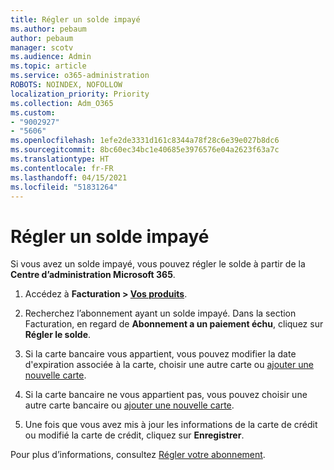 ```yaml
---
title: Régler un solde impayé
ms.author: pebaum
author: pebaum
manager: scotv
ms.audience: Admin
ms.topic: article
ms.service: o365-administration
ROBOTS: NOINDEX, NOFOLLOW
localization_priority: Priority
ms.collection: Adm_O365
ms.custom:
- "9002927"
- "5606"
ms.openlocfilehash: 1efe2de3331d161c8344a78f28c6e39e027b8dc6
ms.sourcegitcommit: 8bc60ec34bc1e40685e3976576e04a2623f63a7c
ms.translationtype: HT
ms.contentlocale: fr-FR
ms.lasthandoff: 04/15/2021
ms.locfileid: "51831264"
---
```

# <a name="settle-an-outstanding-balance"></a>Régler un solde impayé

Si vous avez un solde impayé, vous pouvez régler le solde à partir de la **Centre d’administration Microsoft 365**.

1. Accédez à **Facturation > [Vos produits](https://go.microsoft.com/fwlink/p/?linkid=842054)**.

2. Recherchez l’abonnement ayant un solde impayé. Dans la section Facturation, en regard de **Abonnement a un paiement échu**, cliquez sur **Régler le solde**.

3. Si la carte bancaire vous appartient, vous pouvez modifier la date d'expiration associée à la carte, choisir une autre carte ou [ajouter une nouvelle carte](https://docs.microsoft.com/microsoft-365/commerce/billing-and-payments/manage-payment-methods?view=o365-worldwide).

4. Si la carte bancaire ne vous appartient pas, vous pouvez choisir une autre carte bancaire ou [ajouter une nouvelle carte](https://docs.microsoft.com/microsoft-365/commerce/billing-and-payments/manage-payment-methods?view=o365-worldwide).

5. Une fois que vous avez mis à jour les informations de la carte de crédit ou modifié la carte de crédit, cliquez sur **Enregistrer**.

Pour plus d’informations, consultez [Régler votre abonnement](https://docs.microsoft.com/microsoft-365/commerce/billing-and-payments/pay-for-your-subscription?view=o365-worldwide).
